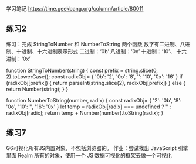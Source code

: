 学习笔记
https://time.geekbang.org/column/article/80011


## 练习2
练习：完成 StringToNumber 和 NumberToString 两个函数
数字有二进制、八进制、十进制、十六进制表示形式
二进制：‘0b’
八进制：‘0o’
十进制：‘10’、
十六进制：‘0x’

function StringToNumber(string) {
  const prefix = string.slice(0, 2).toLowerCase();
  const radixObj= {
    '0b': '2',
    '0o': '8',
    '': '10',
    '0x': '16'
  }
  if (radixObj[prefix]) {
    return parseInt(string.slice(2), radixObj[prefix])
  } else {
    return Number(string);
  }
}

function NumberToString(number, radix) {
  const radixObj= {
    '2': '0b',
    '8': '0o',
    '10': '',
    '16': '0x'
  }
  let temp = radixObj[radix] === undefined ? '' : radixObj[radix];
  return temp + Number(number).toString(radix);
}


## 练习7
G6可视化所有JS内置对象，不包括浏览器的。
作业：尝试找出 JavaScript 引擎里面 Realm 所有的对象，使用一个 JS 数据可视化的框架去做一个可视化